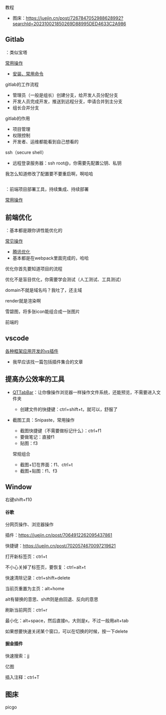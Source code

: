 教程

- 图床：https://juejin.cn/post/7267847052988628992?searchId=202310021850269D88995DED4633C2A986



## Gitlab

：类似宝塔



[常用操作](https://juejin.cn/post/6989411087611330573#heading-7)

- [安装、常用命令](https://juejin.cn/post/6844904065973878791#heading-28)

gitlab的工作流程

- 管理员（一般是组长）创建分支，给开发人员分配分支
- 开发人员完成开发，推送到远程分支，申请合并到主分支
- 组长合并分支

gitlab的作用

- 项目管理
- 权限控制
- 开发者、运维都能看到自己想看的

ssh（secure shell）

- 远程登录服务器：ssh root@<ip>，你需要先配置公钥、私钥



我怎么知道修改了配置要不要重启啊，啊哈哈

## 

：前端项目部署工具，持续集成、持续部署

[常用操作](https://juejin.cn/post/6887751398499287054#heading-1)



## 前端优化

：基本都是跟你讲性能优化的

[常见操作](https://juejin.cn/post/6844903568130965517)

- [腾讯优化](https://juejin.cn/post/6844903799736254477)
- 基本都是在webpack里面完成的，哈哈

优化你首先要知道项目的流程

优化不是盲目优化，你需要学会测试（人工测试、工具测试）

domain不就是域名吗？我吐了，还主域

render就是渲染啊

雪碧图，将多张icon能组合成一张图片

前端的

## vscode

[各种框架应用开发的vs插件](https://juejin.cn/post/6844903635017531405#heading-7)

- 我早应该找一篇包括插件集合的文章



## 提高办公效率的工具

- [QTTabBar](https://zhuanlan.zhihu.com/p/37012044)：让你像操作浏览器一样操作文件系统，还能预览，不需要进入文件夹
  
  - 创建文件的快捷键：ctrl+shift+t，就可以，舒服了
  
- 截图工具：Snipaste，常用操作

  - 截图快捷键（不需要做标记什么）：ctrl+f1
  - 要做笔记：直接f1
  - 贴图：f3

  常规组合
  
  - 截图+钉在界面：f1、ctrl+t
  - 截图+贴图：f1、f3
  
  

## Window

右键shift+f10

#### 谷歌

分网页操作、浏览器操作

插件：https://juejin.cn/post/7064912262095437861

快捷键：https://juejin.cn/post/7020574670097219621

打开新标签页：ctrl+t

不小心关掉了标签页，要恢复：ctrl+alt+t

快速清除记录：ctrl+shift+delete

当前页重置为主页：alt+home

alt有替换的意思、shift则是由回退、反向的意思

刷新当前网页：ctrl+r

最小化：alt+space，然后直接n，大则是x，不过一般用alt+tab

如果想要快速关闭某个窗口，可以在切换的时候，按一下delete



#### 掘金插件

快速搜索：jj



亿图

插入注释：ctrl+T

## 图床

picgo




